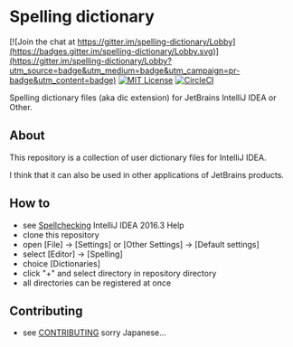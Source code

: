 # Spelling dictionary

[![Join the chat at https://gitter.im/spelling-dictionary/Lobby](https://badges.gitter.im/spelling-dictionary/Lobby.svg)](https://gitter.im/spelling-dictionary/Lobby?utm_source=badge&utm_medium=badge&utm_campaign=pr-badge&utm_content=badge)
[![MIT License](http://img.shields.io/badge/license-MIT-blue.svg?style=flat)](LICENSE)
[![CircleCI](https://circleci.com/gh/officel/spelling-dictionary/tree/master.svg?style=svg&circle-token=bcd72be9e0809e0e6fb990c7051ae7c59c87ff7c)](https://circleci.com/gh/officel/spelling-dictionary/tree/master)

Spelling dictionary files (aka dic extension) for JetBrains IntelliJ IDEA or Other.

## About

This repository is a collection of user dictionary files for IntelliJ IDEA.

I think that it can also be used in other applications of JetBrains products.

## How to

* see [Spellchecking](https://www.jetbrains.com/help/idea/2016.3/spellchecking.html)  IntelliJ IDEA 2016.3 Help
* clone this repository
* open [File] -> [Settings] or [Other Settings] -> [Default settings]
* select [Editor] -> [Spelling]
* choice [Dictionaries]
* click "+" and select directory in repository directory
* all directories can be registered at once

## Contributing

* see [CONTRIBUTING](https://github.com/officel/spelling-dictionary/blob/master/CONTRIBUTING.md) sorry Japanese...

